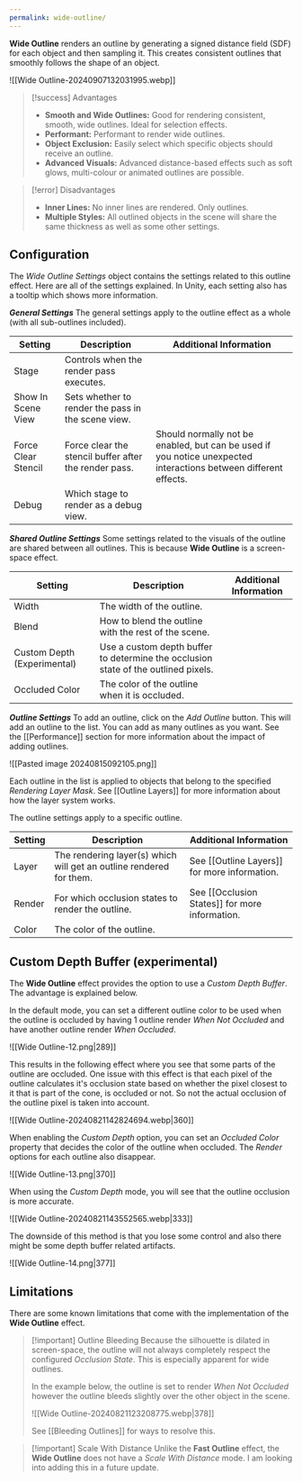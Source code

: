 ```yaml
---
permalink: wide-outline/
---
```


**Wide Outline** renders an outline by generating a signed distance field (SDF) for each object and then sampling it. This creates consistent outlines that smoothly follows the shape of an object.

![[Wide Outline-20240907132031995.webp]]

> [!success] Advantages
> - **Smooth and Wide Outlines:** Good for rendering consistent, smooth, wide outlines. Ideal for selection effects.
> - **Performant:** Performant to render wide outlines.
> - **Object Exclusion:** Easily select which specific objects should receive an outline.
> - **Advanced Visuals:** Advanced distance-based effects such as soft glows, multi-colour or animated outlines are possible.

> [!error] Disadvantages
> - **Inner Lines:** No inner lines are rendered. Only outlines.
> - **Multiple Styles:** All outlined objects in the scene will share the same thickness as well as some other settings.


## Configuration
The *Wide Outline Settings* object contains the settings related to this outline effect. Here are all of the settings explained. In Unity, each setting also has a tooltip which shows more information.

***General Settings***
The general settings apply to the outline effect as a whole (with all sub-outlines included).

| **Setting**         | **Description**                                       | **Additional Information**                                                                                       |
| ------------------- | ----------------------------------------------------- | ---------------------------------------------------------------------------------------------------------------- |
| Stage               | Controls when the render pass executes.               |                                                                                                                  |
| Show In Scene View  | Sets whether to render the pass in the scene view.    |                                                                                                                  |
| Force Clear Stencil | Force clear the stencil buffer after the render pass. | Should normally not be enabled, but can be used if you notice unexpected interactions between different effects. |
| Debug               | Which stage to render as a debug view.                |                                                                                                                  |

***Shared Outline Settings***
Some settings related to the visuals of the outline are shared between all outlines. This is because **Wide Outline** is a screen-space effect.

| **Setting**                 | **Description**                                                                    | **Additional Information** |
| --------------------------- | ---------------------------------------------------------------------------------- | -------------------------- |
| Width                       | The width of the outline.                                                          |                            |
| Blend                       | How to blend the outline with the rest of the scene.                               |                            |
| Custom Depth (Experimental) | Use a custom depth buffer to determine the occlusion state of the outlined pixels. |                            |
| Occluded Color              | The color of the outline when it is occluded.                                      |                            |

***Outline Settings***
To add an outline, click on the *Add Outline* button. This will add an outline to the list. You can add as many outlines as you want. See the [[Performance]] section for more information about the impact of adding outlines.

![[Pasted image 20240815092105.png]]

Each outline in the list is applied to objects that belong to the specified *Rendering Layer Mask*. See [[Outline Layers]] for more information about how the layer system works.

The outline settings apply to a specific outline.

| **Setting** | **Description**                                                     | **Additional Information**                          |
| ----------- | ------------------------------------------------------------------- | --------------------------------------------------- |
| Layer       | The rendering layer(s) which will get an outline rendered for them. | See [[Outline Layers]] for more information. |
| Render      | For which occlusion states to render the outline.                   | See [[Occlusion States]] for more information.      |
| Color       | The color of the outline.                                           |                                                     |

## Custom Depth Buffer (experimental)
The **Wide Outline** effect provides the option to use a *Custom Depth Buffer*. The advantage is explained below.

In the default mode, you can set a different outline color to be used when the outline is occluded by having 1 outline render *When Not Occluded* and have another outline render *When Occluded*.

![[Wide Outline-12.png|289]]

This results in the following effect where you see that some parts of the outline are occluded. One issue with this effect is that each pixel of the outline calculates it's occlusion state based on whether the pixel closest to it that is part of the cone, is occluded or not. So not the actual occlusion of the outline pixel is taken into account.

![[Wide Outline-20240821142824694.webp|360]]

When enabling the *Custom Depth* option, you can set an *Occluded Color* property that decides the color of the outline when occluded. The *Render* options for each outline also disappear.

![[Wide Outline-13.png|370]]

When using the *Custom Depth* mode, you will see that the outline occlusion is more accurate.

![[Wide Outline-20240821143552565.webp|333]]

The downside of this method is that you lose some control and also there might be some depth buffer related artifacts.

![[Wide Outline-14.png|377]]

## Limitations
There are some known limitations that come with the implementation of the **Wide Outline** effect.

> [!important] Outline Bleeding
>  Because the silhouette is dilated in screen-space, the outline will not always completely respect the configured *Occlusion State*. This is especially apparent for wide outlines.
>  
>  In the example below, the outline is set to render *When Not Occluded* however the outline bleeds slightly over the other object in the scene.
>  
>  ![[Wide Outline-20240821123208775.webp|378]]
>  
>  See [[Bleeding Outlines]] for ways to resolve this.


> [!important] Scale With Distance
> Unlike the **Fast Outline** effect, the **Wide Outline** does not have a *Scale With Distance* mode. I am looking into adding this in a future update.
